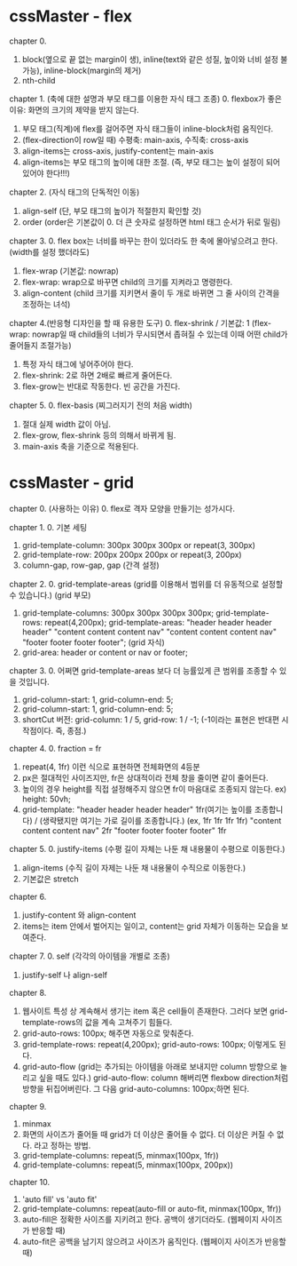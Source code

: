 # cssMaster - flex

chapter 0.
  1. block(옆으로 끝 없는 margin이 생), inline(text와 같은 성질, 높이와 너비 설정 불가능), inline-block(margin의 제거)
  2. nth-child

chapter 1. (축에 대한 설명과 부모 태그를 이용한 자식 태그 조종)
  0. flexbox가 좋은 이유: 화면의 크기의 제약을 받지 않는다.
  1. 부모 태그(직계)에 flex를 걸어주면 자식 태그들이 inline-block처럼 움직인다.
  2. (flex-direction이 row일 때) 수평축: main-axis, 수직축: cross-axis
  3. align-items는 cross-axis, justify-content는 main-axis
  4. align-items는 부모 태그의 높이에 대한 조절. (즉, 부모 태그는 높이 설정이 되어 있어야 한다!!!)

chapter 2. (자식 태그의 단독적인 이동)
  1. align-self (단, 부모 태그의 높이가 적절한지 확인할 것)
  2. order (order은 기본값이 0. 더 큰 숫자로 설정하면 html 태그 순서가 뒤로 밀림)

chapter 3.
  0. flex box는 너비를 바꾸는 한이 있더라도 한 축에 몰아넣으려고 한다.(width를 설정 했더라도)
  1. flex-wrap (기본값: nowrap)
  2. flex-wrap: wrap으로 바꾸면 child의 크기를 지켜라고 명령한다.
  3. align-content (child 크기를 지키면서 줄이 두 개로 바뀌면 그 줄 사이의 간격을 조정하는 녀석)

chapter 4.(반응형 디자인을 할 때 유용한 도구)
  0. flex-shrink / 기본값: 1 (flex-wrap: nowrap일 때 child들의 너비가 무시되면서 좁혀질 수 있는데 이때 어떤 child가 줄어들지 조절가능)
  1. 특정 자식 태그에 넣어주어야 한다.
  2. flex-shrink: 2로 하면 2배로 빠르게 줄어든다.
  3. flex-grow는 반대로 작동한다. 빈 공간을 가진다.

chapter 5.
  0. flex-basis (찌그러지기 전의 처음 width)
  1. 절대 실제 width 값이 아님.
  2. flex-grow, flex-shrink 등의 의해서 바뀌게 됨.
  3. main-axis 축을 기준으로 적용된다.


# cssMaster - grid

chapter 0. (사용하는 이유)
  0. flex로 격자 모양을 만들기는 성가시다.

chapter 1.
  0. 기본 세팅
  1. grid-template-column: 300px 300px 300px or repeat(3, 300px)
  2. grid-template-row: 200px 200px 200px or repeat(3, 200px)
  3. column-gap, row-gap, gap (간격 설정)

chapter 2.
  0. grid-template-areas (grid를 이용해서 범위를 더 유동적으로 설정할 수 있습니다.)
  (grid 부모)
  1. grid-template-columns: 300px 300px 300px 300px;
     grid-template-rows: repeat(4,200px);
     grid-template-areas:
        "header header header header"
        "content content content nav"
        "content content content nav"
        "footer footer footer footer";
  (grid 자식)
  2. grid-area: header or content or nav or footer;

chapter 3.
  0. 어쩌면 grid-template-areas 보다 더 능률있게 큰 범위를 조종할 수 있을 것입니다.
  1. grid-column-start: 1, grid-column-end: 5;
  2. grid-column-start: 1, grid-column-end: 5;
  3. shortCut 버전: grid-column: 1 / 5, grid-row: 1 / -1; (-1이라는 표현은 반대편 시작점이다. 즉, 종점.)

chapter 4.
  0. fraction = fr
  1. repeat(4, 1fr) 이런 식으로 표현하면 전체화면의 4등분
  2. px은 절대적인 사이즈지만, fr은 상대적이라 전체 창을 줄이면 같이 줄어든다.
  3. 높이의 경우 height를 직접 설정해주지 않으면 fr이 마음대로 조종되지 않는다. ex) height: 50vh;
  4. grid-template:
        "header header header header" 1fr(여기는 높이를 조종합니다) / (생략됐지만 여기는 가로 길이를 조종합니다.) (ex, 1fr 1fr 1fr 1fr)
        "content content content nav" 2fr
        "footer footer footer footer" 1fr
     
chapter 5.
  0. justify-items (수평 길이 자체는 나둔 채 내용물이 수평으로 이동한다.)
  1. align-items (수직 길이 자제는 나둔 채 내용물이 수직으로 이동한다.)
  2. 기본값은 stretch

chapter 6.
  1. justify-content 와 align-content
  2. items는 item 안에서 벌어지는 일이고, content는 grid 자체가 이동하는 모습을 보여준다.

chapter 7.
  0. self (각각의 아이템을 개별로 조종)
  1. justify-self 나 align-self

chapter 8.
  1. 웹사이트 특성 상 계속해서 생기는 item 혹은 cell들이 존재한다. 그러다 보면 grid-template-rows의 값을 계속 고쳐주기 힘들다.
  2. grid-auto-rows: 100px; 해주면 자동으로 맞춰준다.
  3. grid-template-rows: repeat(4,200px);
     grid-auto-rows: 100px;
     이렇게도 된다.
  4. grid-auto-flow (grid는 추가되는 아이템을 아래로 보내지만 column 방향으로 늘리고 싶을 때도 있다.)
     grid-auto-flow: column 해버리면 flexbow direction처럼 방향을 뒤집어버린다.
     그 다음 grid-auto-columns: 100px;하면 된다.

chapter 9.
  1. minmax
  2. 화면의 사이즈가 줄어들 때 grid가 더 이상은 줄어들 수 없다. 더 이상은 커질 수 없다. 라고 정하는 방법.
  3. grid-template-columns: repeat(5, minmax(100px, 1fr))
  4. grid-template-columns: repeat(5, minmax(100px, 200px))

chapter 10.
  1. 'auto fill' vs 'auto fit'
  2. grid-template-columns: repeat(auto-fill or auto-fit, minmax(100px, 1fr))
  3. auto-fill은 정확한 사이즈를 지키려고 한다. 공백이 생기더라도. (웹페이지 사이즈가 반응할 때)
  4. auto-fit은 공백을 남기지 않으려고 사이즈가 움직인다. (웹페이지 사이즈가 반응할 때)
